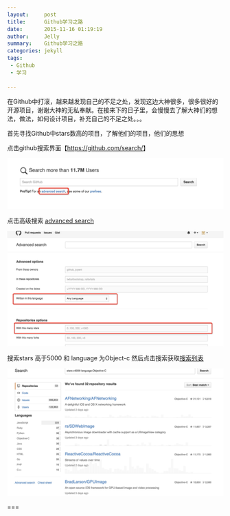 ```yaml
---
layout:     post
title:      Github学习之路
date:       2015-11-16 01:19:19
author:     Jelly
summary:    Github学习之路
categories: jekyll
tags:
 - Github
 - 学习
 
---
```



在Github中打滚，越来越发现自己的不足之处，发现这边大神很多，很多很好的开源项目，谢谢大神的无私奉献。在接来下的日子里，会慢慢去了解大神们的想法，做法，如何设计项目，补充自己的不足之处。。。


首先寻找Github中stars数高的项目，了解他们的项目，他们的思想

点击github搜索界面【<https://github.com/search/>】

![image](https://raw.githubusercontent.com/JellyGD/jellygd.github.io/master/_posts/2015-11-15/search_index.png)


点击高级搜索 [advanced search](https://github.com/search/advanced)

![image](https://raw.githubusercontent.com/JellyGD/jellygd.github.io/master/_posts/2015-11-15/search_settings.png)

搜索stars 高于5000 和 language 为Object-c 然后点击搜索获取[搜索列表](https://github.com/search?utf8=%E2%9C%93&q=stars%3A%3E5000+language%3AObjective-C&type=Repositories&ref=searchresults)

![image](https://raw.githubusercontent.com/JellyGD/jellygd.github.io/master/_posts/2015-11-15/search_result.png)


===




